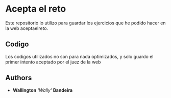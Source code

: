 # Acepta el reto

Este repositorio lo utilizo para guardar los ejercicios que he podido hacer en la web aceptaelreto.

## Codigo

Los codigos utilizados no son para nada optimizados, y solo guardo el primer intento aceptado por el juez de la web

## Authors

* **Wallington** *'Wally'* **Bandeira**
